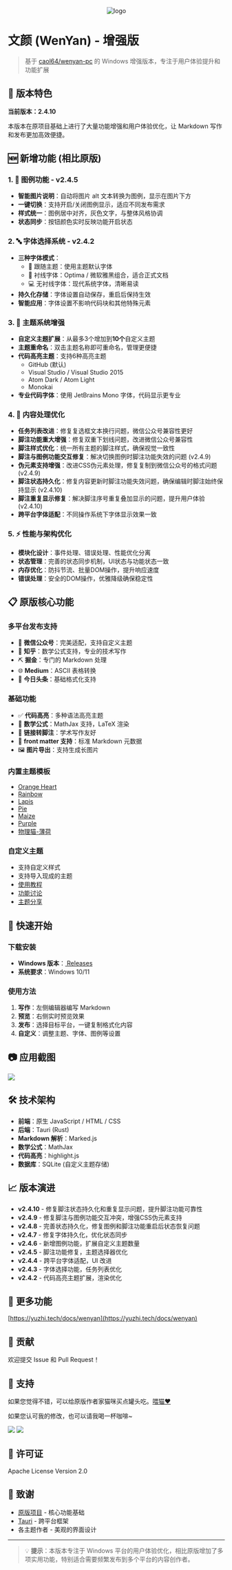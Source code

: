 <div align="center">
    <img alt="logo" src="data/256-mac.png" />
</div>

# 文颜 (WenYan) - 增强版

> 基于 [caol64/wenyan-pc](https://github.com/caol64/wenyan-pc) 的 Windows 增强版本，专注于用户体验提升和功能扩展

## 🌟 版本特色

**当前版本：2.4.10**

本版本在原项目基础上进行了大量功能增强和用户体验优化，让 Markdown 写作和发布更加高效便捷。

## 🆕 新增功能 (相比原版)

### 1. 📸 图例功能 - v2.4.5
- **智能图片说明**：自动将图片 alt 文本转换为图例，显示在图片下方
- **一键切换**：支持开启/关闭图例显示，适应不同发布需求
- **样式统一**：图例居中对齐，灰色文字，与整体风格协调
- **状态同步**：按钮颜色实时反映功能开启状态

### 2. 🔤 字体选择系统 - v2.4.2
- **三种字体模式**：
  - 🎨 跟随主题：使用主题默认字体
  - 📰 衬线字体：Optima / 微软雅黑组合，适合正式文档
  - 💻 无衬线字体：现代系统字体，清晰易读
- **持久化存储**：字体设置自动保存，重启后保持生效
- **智能应用**：字体设置不影响代码块和其他特殊元素

### 3. 🎨 主题系统增强
- **自定义主题扩展**：从最多3个增加到**10个**自定义主题
- **主题重命名**：双击主题名称即可重命名，管理更便捷
- **代码高亮主题**：支持6种高亮主题
  - GitHub (默认)
  - Visual Studio / Visual Studio 2015
  - Atom Dark / Atom Light
  - Monokai
- **专业代码字体**：使用 JetBrains Mono 字体，代码显示更专业

### 4. 📝 内容处理优化
- **任务列表改进**：修复复选框文本换行问题，微信公众号兼容性更好
- **脚注功能重大增强**：修复双重下划线问题，改进微信公众号兼容性
- **脚注样式优化**：统一所有主题的脚注样式，确保视觉一致性
- **脚注与图例功能交互修复**：解决切换图例时脚注功能失效的问题 (v2.4.9)
- **伪元素支持增强**：改进CSS伪元素处理，修复复制到微信公众号的格式问题 (v2.4.9)
- **脚注状态持久化**：修复内容更新时脚注功能失效问题，确保编辑时脚注始终保持显示 (v2.4.10)
- **脚注重复显示修复**：解决脚注序号重复叠加显示的问题，提升用户体验 (v2.4.10)
- **跨平台字体适配**：不同操作系统下字体显示效果一致

### 5. ⚡ 性能与架构优化
- **模块化设计**：事件处理、错误处理、性能优化分离
- **状态管理**：完善的状态同步机制，UI状态与功能状态一致
- **内存优化**：防抖节流、批量DOM操作，提升响应速度
- **错误处理**：安全的DOM操作，优雅降级确保稳定性

## 📋 原版核心功能

### 多平台发布支持
- 📱 **微信公众号**：完美适配，支持自定义主题
- 🤔 **知乎**：数学公式支持，专业的技术写作
- ⛏️ **掘金**：专门的 Markdown 处理
- 🌐 **Medium**：ASCII 表格转换
- 📰 **今日头条**：基础格式化支持

### 基础功能
- ✅ **代码高亮**：多种语法高亮主题
- 📐 **数学公式**：MathJax 支持，LaTeX 渲染
- 🔗 **链接转脚注**：学术写作友好
- 📄 **front matter 支持**：标准 Markdown 元数据
- 🖼️ **图片导出**：支持生成长图片

### 内置主题模板
- [Orange Heart](https://github.com/evgo2017/typora-theme-orange-heart)
- [Rainbow](https://github.com/thezbm/typora-theme-rainbow)
- [Lapis](https://github.com/YiNNx/typora-theme-lapis)
- [Pie](https://github.com/kevinzhao2233/typora-theme-pie)
- [Maize](https://github.com/BEATREE/typora-maize-theme)
- [Purple](https://github.com/hliu202/typora-purple-theme)
- [物理猫-薄荷](https://github.com/sumruler/typora-theme-phycat)

### 自定义主题
- 支持自定义样式
- 支持导入现成的主题
- [使用教程](https://babyno.top/posts/2024/11/wenyan-supports-customized-themes/)
- [功能讨论](https://github.com/caol64/wenyan/discussions/9)
- [主题分享](https://github.com/caol64/wenyan/discussions/13)

## 🚀 快速开始

### 下载安装
- **Windows 版本**：[ Releases ](https://github.com/volcanolin/wenyan-pc/releases)
- **系统要求**：Windows 10/11

### 使用方法
1. **写作**：左侧编辑器编写 Markdown
2. **预览**：右侧实时预览效果
3. **发布**：选择目标平台，一键复制格式化内容
4. **自定义**：调整主题、字体、图例等设置

## 📷 应用截图

![](data/2.4.6.png)

## 🛠️ 技术架构

- **前端**：原生 JavaScript / HTML / CSS
- **后端**：Tauri (Rust)
- **Markdown 解析**：Marked.js
- **数学公式**：MathJax
- **代码高亮**：highlight.js
- **数据库**：SQLite (自定义主题存储)

## 📈 版本演进

- **v2.4.10** - 修复脚注状态持久化和重复显示问题，提升脚注功能可靠性
- **v2.4.9** - 修复脚注与图例功能交互冲突，增强CSS伪元素支持
- **v2.4.8** - 完善状态持久化，修复图例和脚注功能重启后状态恢复问题
- **v2.4.7** - 修复字体持久化，优化状态同步
- **v2.4.6** - 新增图例功能，扩展自定义主题数量
- **v2.4.5** - 脚注功能修复，主题选择器优化
- **v2.4.4** - 跨平台字体适配，UI 改进
- **v2.4.3** - 字体选择功能，任务列表优化
- **v2.4.2** - 代码高亮主题扩展，渲染优化

## 📖 更多功能

[https://yuzhi.tech/docs/wenyan](https://yuzhi.tech/docs/wenyan)

## 🤝 贡献

欢迎提交 Issue 和 Pull Request！

## 💬 支持

如果您觉得不错，可以给原版作者家猫咪买点罐头吃。[喂猫❤️](https://yuzhi.tech/sponsor)

如果您认可我的修改，也可以请我喝一杯咖啡~

![](data/wx.png) ![](data/zfb.png)

## 📄 许可证

Apache License Version 2.0

## 🙏 致谢

- [原版项目](https://github.com/caol64/wenyan-pc) - 核心功能基础
- [Tauri](https://tauri.app/) - 跨平台框架
- 各主题作者 - 美观的界面设计

---

> 💡 **提示**：本版本专注于 Windows 平台的用户体验优化，相比原版增加了多项实用功能，特别适合需要频繁发布到多个平台的内容创作者。